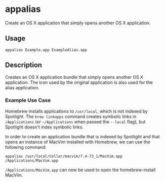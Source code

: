 # appalias

Create an OS X application that simply opens another OS X application.

## Usage

    appalias Example.app ExampleAlias.app

## Description

Creates an OS X application bundle that simply opens another OS X
application. The icon used by the original application is also used for
the alias application.

### Example Use Case

Homebrew installs applications to `/usr/local`, which is not indexed by
Spotlight. The `brew linkapps` command creates symbolic links in
`/Applications` (or `~/Applications` when passed the `--local` flag),
but Spotlight doesn't index symbolic links.

In order to create an application bundle that is indexed by Spotlight
and that opens an instance of MacVim installed with Homebrew, we can use
the following command:

    appalias /usr/local/Cellar/macvim/7.4-73_1/MacVim.app /Applications/MacVim.app

`/Applications/MacVim.app` can now be used to open the homebrew-install MacVim.


